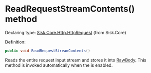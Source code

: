 <!--

Copyrights 2023 Sisk Framework - CypherPotato
Published under MIT license

!!! DO NOT EDIT THIS FILE !!!
This file was generated by a tool in the Sisk package. To edit the information in this documentation,
edit the XML documentation present in the Sisk source code.

-->


# ReadRequestStreamContents() method

Declaring type: [Sisk.Core.Http.HttpRequest](/spec/Sisk.Core.Http.HttpRequest.md) (from Sisk.Core)


Definition:

```cs
public void ReadRequestStreamContents()
```

Reads the entire request input stream and stores it into <a href="/spec/Sisk.Core.Http.HttpRequest.md">RawBody</a>. This method is invoked automatically when the <see cref="!:HttpServerFlags.AutoReadRequestStream" /> is enabled.

